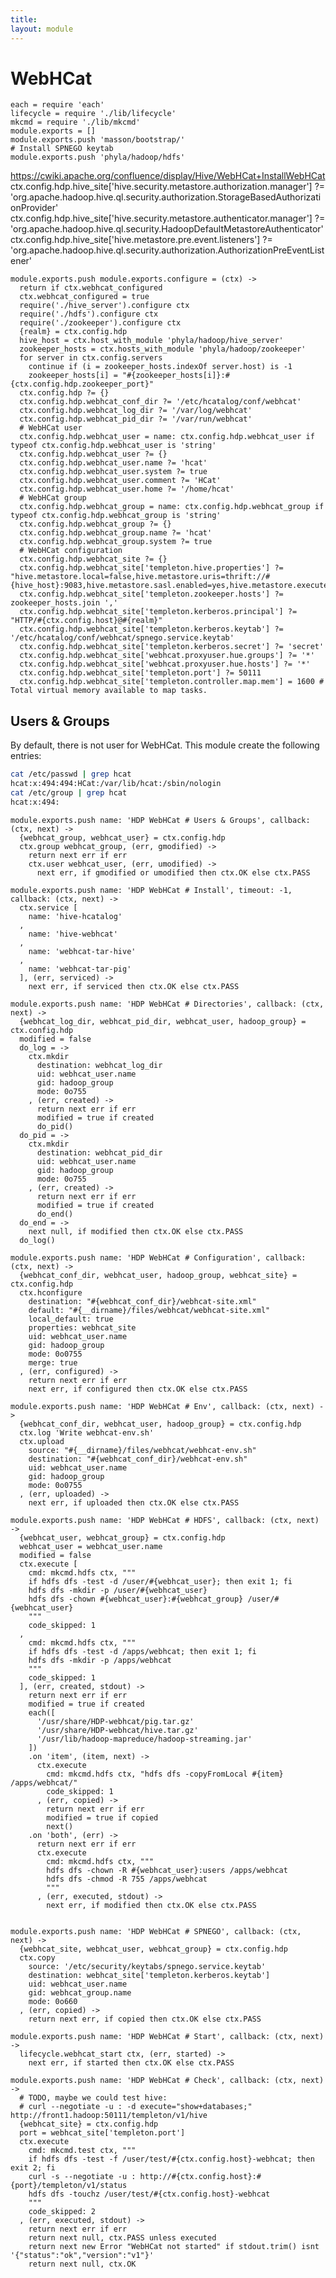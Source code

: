 ```yaml
---
title: 
layout: module
---
```


# WebHCat

    each = require 'each'
    lifecycle = require './lib/lifecycle'
    mkcmd = require './lib/mkcmd'
    module.exports = []
    module.exports.push 'masson/bootstrap/'
    # Install SPNEGO keytab
    module.exports.push 'phyla/hadoop/hdfs'

https://cwiki.apache.org/confluence/display/Hive/WebHCat+InstallWebHCat
ctx.config.hdp.hive_site['hive.security.metastore.authorization.manager'] ?= 'org.apache.hadoop.hive.ql.security.authorization.StorageBasedAuthorizationProvider'
ctx.config.hdp.hive_site['hive.security.metastore.authenticator.manager'] ?= 'org.apache.hadoop.hive.ql.security.HadoopDefaultMetastoreAuthenticator'
ctx.config.hdp.hive_site['hive.metastore.pre.event.listeners'] ?= 'org.apache.hadoop.hive.ql.security.authorization.AuthorizationPreEventListener'

    module.exports.push module.exports.configure = (ctx) ->
      return if ctx.webhcat_configured
      ctx.webhcat_configured = true
      require('./hive_server').configure ctx
      require('./hdfs').configure ctx
      require('./zookeeper').configure ctx
      {realm} = ctx.config.hdp
      hive_host = ctx.host_with_module 'phyla/hadoop/hive_server'
      zookeeper_hosts = ctx.hosts_with_module 'phyla/hadoop/zookeeper'
      for server in ctx.config.servers
        continue if (i = zookeeper_hosts.indexOf server.host) is -1
        zookeeper_hosts[i] = "#{zookeeper_hosts[i]}:#{ctx.config.hdp.zookeeper_port}"
      ctx.config.hdp ?= {}
      ctx.config.hdp.webhcat_conf_dir ?= '/etc/hcatalog/conf/webhcat'
      ctx.config.hdp.webhcat_log_dir ?= '/var/log/webhcat'
      ctx.config.hdp.webhcat_pid_dir ?= '/var/run/webhcat'
      # WebHCat user
      ctx.config.hdp.webhcat_user = name: ctx.config.hdp.webhcat_user if typeof ctx.config.hdp.webhcat_user is 'string'
      ctx.config.hdp.webhcat_user ?= {}
      ctx.config.hdp.webhcat_user.name ?= 'hcat'
      ctx.config.hdp.webhcat_user.system ?= true
      ctx.config.hdp.webhcat_user.comment ?= 'HCat'
      ctx.config.hdp.webhcat_user.home ?= '/home/hcat'
      # WebHCat group
      ctx.config.hdp.webhcat_group = name: ctx.config.hdp.webhcat_group if typeof ctx.config.hdp.webhcat_group is 'string'
      ctx.config.hdp.webhcat_group ?= {}
      ctx.config.hdp.webhcat_group.name ?= 'hcat'
      ctx.config.hdp.webhcat_group.system ?= true
      # WebHCat configuration
      ctx.config.hdp.webhcat_site ?= {}
      ctx.config.hdp.webhcat_site['templeton.hive.properties'] ?= "hive.metastore.local=false,hive.metastore.uris=thrift://#{hive_host}:9083,hive.metastore.sasl.enabled=yes,hive.metastore.execute.setugi=true,hive.metastore.warehouse.dir=/apps/hive/warehouse"
      ctx.config.hdp.webhcat_site['templeton.zookeeper.hosts'] ?= zookeeper_hosts.join ','
      ctx.config.hdp.webhcat_site['templeton.kerberos.principal'] ?= "HTTP/#{ctx.config.host}@#{realm}"
      ctx.config.hdp.webhcat_site['templeton.kerberos.keytab'] ?= '/etc/hcatalog/conf/webhcat/spnego.service.keytab'
      ctx.config.hdp.webhcat_site['templeton.kerberos.secret'] ?= 'secret'
      ctx.config.hdp.webhcat_site['webhcat.proxyuser.hue.groups'] ?= '*'
      ctx.config.hdp.webhcat_site['webhcat.proxyuser.hue.hosts'] ?= '*'
      ctx.config.hdp.webhcat_site['templeton.port'] ?= 50111
      ctx.config.hdp.webhcat_site['templeton.controller.map.mem'] = 1600 # Total virtual memory available to map tasks.

## Users & Groups

By default, there is not user for WebHCat. This module create the following
entries:

```bash
cat /etc/passwd | grep hcat
hcat:x:494:494:HCat:/var/lib/hcat:/sbin/nologin
cat /etc/group | grep hcat
hcat:x:494:
```

    module.exports.push name: 'HDP WebHCat # Users & Groups', callback: (ctx, next) ->
      {webhcat_group, webhcat_user} = ctx.config.hdp
      ctx.group webhcat_group, (err, gmodified) ->
        return next err if err
        ctx.user webhcat_user, (err, umodified) ->
          next err, if gmodified or umodified then ctx.OK else ctx.PASS

    module.exports.push name: 'HDP WebHCat # Install', timeout: -1, callback: (ctx, next) ->
      ctx.service [
        name: 'hive-hcatalog'
      ,
        name: 'hive-webhcat'
      ,
        name: 'webhcat-tar-hive'
      ,
        name: 'webhcat-tar-pig'
      ], (err, serviced) ->
        next err, if serviced then ctx.OK else ctx.PASS

    module.exports.push name: 'HDP WebHCat # Directories', callback: (ctx, next) ->
      {webhcat_log_dir, webhcat_pid_dir, webhcat_user, hadoop_group} = ctx.config.hdp
      modified = false
      do_log = ->
        ctx.mkdir
          destination: webhcat_log_dir
          uid: webhcat_user.name
          gid: hadoop_group
          mode: 0o755
        , (err, created) ->
          return next err if err
          modified = true if created
          do_pid()
      do_pid = ->
        ctx.mkdir
          destination: webhcat_pid_dir
          uid: webhcat_user.name
          gid: hadoop_group
          mode: 0o755
        , (err, created) ->
          return next err if err
          modified = true if created
          do_end()
      do_end = ->
        next null, if modified then ctx.OK else ctx.PASS
      do_log()

    module.exports.push name: 'HDP WebHCat # Configuration', callback: (ctx, next) ->
      {webhcat_conf_dir, webhcat_user, hadoop_group, webhcat_site} = ctx.config.hdp
      ctx.hconfigure
        destination: "#{webhcat_conf_dir}/webhcat-site.xml"
        default: "#{__dirname}/files/webhcat/webhcat-site.xml"
        local_default: true
        properties: webhcat_site
        uid: webhcat_user.name
        gid: hadoop_group
        mode: 0o0755
        merge: true
      , (err, configured) ->
        return next err if err
        next err, if configured then ctx.OK else ctx.PASS

    module.exports.push name: 'HDP WebHCat # Env', callback: (ctx, next) ->
      {webhcat_conf_dir, webhcat_user, hadoop_group} = ctx.config.hdp
      ctx.log 'Write webhcat-env.sh'
      ctx.upload
        source: "#{__dirname}/files/webhcat/webhcat-env.sh"
        destination: "#{webhcat_conf_dir}/webhcat-env.sh"
        uid: webhcat_user.name
        gid: hadoop_group
        mode: 0o0755
      , (err, uploaded) ->
        next err, if uploaded then ctx.OK else ctx.PASS

    module.exports.push name: 'HDP WebHCat # HDFS', callback: (ctx, next) ->
      {webhcat_user, webhcat_group} = ctx.config.hdp
      webhcat_user = webhcat_user.name
      modified = false
      ctx.execute [
        cmd: mkcmd.hdfs ctx, """
        if hdfs dfs -test -d /user/#{webhcat_user}; then exit 1; fi
        hdfs dfs -mkdir -p /user/#{webhcat_user}
        hdfs dfs -chown #{webhcat_user}:#{webhcat_group} /user/#{webhcat_user}
        """
        code_skipped: 1
      ,
        cmd: mkcmd.hdfs ctx, """
        if hdfs dfs -test -d /apps/webhcat; then exit 1; fi
        hdfs dfs -mkdir -p /apps/webhcat
        """
        code_skipped: 1
      ], (err, created, stdout) ->
        return next err if err
        modified = true if created
        each([
          '/usr/share/HDP-webhcat/pig.tar.gz'
          '/usr/share/HDP-webhcat/hive.tar.gz'
          '/usr/lib/hadoop-mapreduce/hadoop-streaming.jar'
        ])
        .on 'item', (item, next) ->
          ctx.execute
            cmd: mkcmd.hdfs ctx, "hdfs dfs -copyFromLocal #{item} /apps/webhcat/"
            code_skipped: 1
          , (err, copied) ->
            return next err if err
            modified = true if copied
            next()
        .on 'both', (err) ->
          return next err if err
          ctx.execute
            cmd: mkcmd.hdfs ctx, """
            hdfs dfs -chown -R #{webhcat_user}:users /apps/webhcat
            hdfs dfs -chmod -R 755 /apps/webhcat
            """
          , (err, executed, stdout) ->
            next err, if modified then ctx.OK else ctx.PASS


    module.exports.push name: 'HDP WebHCat # SPNEGO', callback: (ctx, next) ->
      {webhcat_site, webhcat_user, webhcat_group} = ctx.config.hdp
      ctx.copy
        source: '/etc/security/keytabs/spnego.service.keytab'
        destination: webhcat_site['templeton.kerberos.keytab']
        uid: webhcat_user.name
        gid: webhcat_group.name
        mode: 0o660
      , (err, copied) ->
        return next err, if copied then ctx.OK else ctx.PASS

    module.exports.push name: 'HDP WebHCat # Start', callback: (ctx, next) ->
      lifecycle.webhcat_start ctx, (err, started) ->
        next err, if started then ctx.OK else ctx.PASS

    module.exports.push name: 'HDP WebHCat # Check', callback: (ctx, next) ->
      # TODO, maybe we could test hive:
      # curl --negotiate -u : -d execute="show+databases;" http://front1.hadoop:50111/templeton/v1/hive
      {webhcat_site} = ctx.config.hdp
      port = webhcat_site['templeton.port']
      ctx.execute
        cmd: mkcmd.test ctx, """
        if hdfs dfs -test -f /user/test/#{ctx.config.host}-webhcat; then exit 2; fi
        curl -s --negotiate -u : http://#{ctx.config.host}:#{port}/templeton/v1/status
        hdfs dfs -touchz /user/test/#{ctx.config.host}-webhcat
        """
        code_skipped: 2
      , (err, executed, stdout) ->
        return next err if err
        return next null, ctx.PASS unless executed
        return next new Error "WebHCat not started" if stdout.trim() isnt '{"status":"ok","version":"v1"}'
        return next null, ctx.OK







